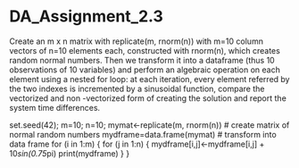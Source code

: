 # DA_Assignment_2.3
Create an m x n matrix with replicate(m, rnorm(n)) with m=10 column vectors of n=10 elements each, constructed with rnorm(n), which creates random normal numbers. Then we transform it into a dataframe (thus 10 observations of 10 variables) and perform an algebraic operation on each element using a nested for loop: at each iteration, every element referred by the two indexes is incremented by a sinusoidal function, compare the vectorized and non -vectorized form of creating the solution and report the system time differences.

set.seed(42);
m=10; n=10;
mymat<-replicate(m, rnorm(n)) # create matrix of normal random numbers
mydframe=data.frame(mymat)    # transform into data frame
for (i in 1:m) {
  for (j in 1:n) {
    mydframe[i,j]<-mydframe[i,j] + 10*sin(0.75*pi)
    print(mydframe)
  }
}
